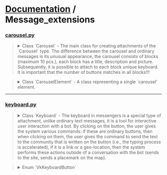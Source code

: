 # [Documentation](../) / Message_extensions


### [carousel.py](carousel.py)
><details><summary>Class `Carousel` - The main class for creating attachments of the `Carousel` type. The difference between the carousel and ordinary messages is its unusual appearance, the carousel consists of blocks (maximum 10 pcs.), each block has a title, description and picture. Subsequently, it is possible to attach to each block unique keyboard. It is important that the number of buttons matches in all blocks!!!</summary><p>
>
>* `count`: [int](#carouselpy) - This _Property_ contains the number of elements in the carousel.
>* `last_element`: [CarouselElement](#carouselpy) - This _Property_ contains the `last element` added to the `carousel`, thereby opening the possibility of its editing, for example, to change the description or change the photo.
>* `add_element()`: [None](#carouselpy) - This method `creates a new block` for the `carousel` and adds it to the existing ones.
>* `get_carousel()`: [json](#carouselpy) - This method `builds` the entire `carousel`, for later sending it to the user.
>
></p></details>

><details><summary>Class `CarouselElement` - A class representing a single `carousel' element.</summary><p>
>
>* `title`: [str](#carouselpy) - This _Property_ contains the block header.
>* `title`: [None](#carouselpy) - The `setter` for the `title` _Property_ allows you to set a new value for the _Property_.
>* `description`: [str](#carouselpy) - This _Property_ contains the block description.
>* `description`: [None](#carouselpy) - The `setter` for the `description` _Property_ allows you to set a new value for the _Property_.
>* `attachment`: [str](#carouselpy) - This _Property_ contains a link to the block image.
>* `attachment`: [None](#carouselpy) - The `setter` for the `attachment` _Property_ allows you to set a new value for the _Property_.
>* `keyboard`: [json](#carouselpy) - This _Property_ contains json with buttons for the element.
>* `keyboard`: [None](#carouselpy) - The `setter` for the `keyboard` _Property_ allows you to set a new value for the _Property_.
>* `compile()`: [Dict](#carouselpy)[[str](#carouselpy), [Any](#carouselpy)] - This method performs the `assembly` of the carousel block, for subsequent sending it to the user.
>* *`__check_length()`: [str](#carouselpy) - This `privat` method shortens the input string to the specified `count` length.*
>* *`__cut_attachment()`: [str](#carouselpy) - This `private` method allocates a unique image id from the input `attachment`*
>* *`__extract_keyboard_buttons`: [json](#carouselpy) - This `private` method allows you to prepare the keyboard for adding it to the `carousel` block. It is necessary because the keyboard for the `carousel` cannot contain several buttons `in a row`.*
>
></p></details>
---
### [keyboard.py](keyboard.py)
><details><summary>Class `Keyboard` - The keyboard in messengers is a special type of attachment, unlike ordinary text messages, it is a tool for interactive user interaction with a bot. By clicking on the button, the user gives the system various commands: if these are ordinary buttons, then when clicking on them, the user gives the command to send the text to the community that is written on the button (i.e., the typing process is accelerated), if it is a link or a geo-location, then the system performs these actions outside of a conversation with the bot (sends to the site, sends a placemark on the map).</summary><p>
>
>* `add_button()`: [None](#keyboardpy) - This method adds a button with the type `button_type`, the color `color`, the attachment `payload` and the text `text` at the `right`, to the existing keyboard.
>* `add_line()`: [None](#keyboardpy) - This method moves the `cursor` of the buttons one cell down. I.e., by default, the buttons are added to the row, to the right.
>* `get_keyboard()`: [str](#keyboardpy) - This is json by mind, but it return in the format of a regular string.
>* `get_empty_keyboard()`: [str](#keyboardpy) - This is json by mind, but it return in the format of a regular string.
>
></p></details>

><details><summary>Enum `VkKeyboardButton`</summary><p>
>
>* `DEFAULT`
>* `OPENLINK`
>* `CALLBACK`
>* `LOCATION`
>
></p></details>